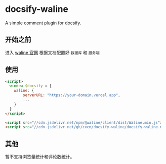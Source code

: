 
# docsify-waline

A simple comment plugin for docsify.

## 开始之前

进入 [waline 官网](https://waline.js.org/guide/get-started.html) 根据文档配置好 `数据库` 和 `服务端`

## 使用

```html
<script>
  window.$docsify = {
    waline: {
        serverURL: "https://your-domain.vercel.app",
        ...
    }
  }
</script>

<script src="//cdn.jsdelivr.net/npm/@waline/client/dist/Waline.min.js"></script>
<script src="//cdn.jsdelivr.net/gh/cxcn/docsify-waline/docsify-waline.min.js"></script>

```

## 其他

暂不支持浏览量统计和评论数统计。